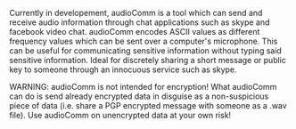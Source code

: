 Currently in developement, audioComm is a tool which can send and receive audio information through chat applications such as skype and facebook video chat. audioComm encodes ASCII values as different frequency values which can be sent over a computer's microphone. This can be useful for communicating sensitive information without typing said sensitive information. Ideal for discretely sharing a short message or public key to someone through an innocuous service such as skype.

WARNING: audioComm is not intended for encryption! What audioComm can do is send already encrypted data in disguise as a non-suspicious piece of data (i.e. share a PGP encrypted message with someone as a .wav file). Use audioComm on unencrypted data at your own risk!
